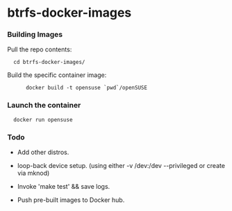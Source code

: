 # btrfs-docker-images


### Building Images

  Pull the repo contents:

	  cd btrfs-docker-images/

  Build the specific container image:

          docker build -t opensuse `pwd`/openSUSE

### Launch the container

	  docker run opensuse

### Todo

- Add other distros.

- loop-back device setup. (using either -v /dev:/dev --privileged or create via mknod)

- Invoke 'make test' && save logs.

- Push pre-built images to Docker hub. 

